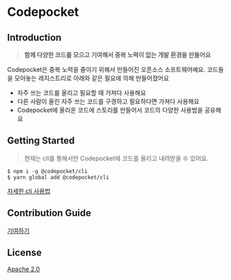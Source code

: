 # Codepocket

## Introduction

> **함께 다양한 코드를 모으고 기여해서 중복 노력이 없는 개발 환경을 만들어요**

Codepocket은 중복 노력을 줄이기 위해서 만들어진 오픈소스 소프트웨어예요.
코드들을 모아놓는 레지스트리로 아래와 같은 필요에 의해 만들어졌어요

- 자주 쓰는 코드를 올리고 필요할 때 가져다 사용해요
- 다른 사람이 올린 자주 쓰는 코드를 구경하고 필요하다면 가져다 사용해요
- Codepocket에 올라온 코드에 스토리를 만들어서 코드의 다양한 사용법을 공유해요

## Getting Started

> 현재는 cli를 통해서만 Codepocket에 코드를 올리고 내려받을 수 있어요.

```
$ npm i -g @codepocket/cli
$ yarn global add @codepocket/cli
```

[자세한 cli 사용법](https://github.com/daangn/codepocket/blob/main/cli/README.md)

## Contribution Guide

[기여하기](https://github.com/daangn/codepocket/blob/main/CONTRIBUTING.md)

## License

[Apache 2.0](https://github.com/daangn/codepocket/blob/main/LICENSE)
